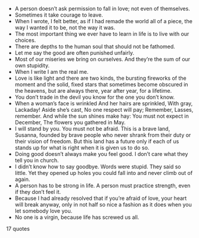  - A person doesn’t ask permission to fall in love; not even of themselves.
 - Sometimes it take courage to leave.
 - When I wrote, I felt better, as if I had remade the world all of a piece, the way I wanted it to be, not the way it was.
 - The most important thing we ever have to learn in life is to live with our choices.
 - There are depths to the human soul that should not be fathomed.
 - Let me say the good are often punished unfairly.
 - Most of our miseries we bring on ourselves. And they’re the sum of our own stupidity.
 - When I write I am the real me.
 - Love is like light and there are two kinds, the bursting fireworks of the moment and the solid, fixed stars that sometimes become obscured in the heavens, but are always there, year after year, for a lifetime.
 - You don’t trade in the devil you know for the one you don’t know.
 - When a woman’s face is wrinkled And her hairs are sprinkled, With gray, Lackaday! Aside she’s cast, No one respect will pay; Remember, Lasses, remember. And while the sun shines make hay: You must not expect in December, The flowers you gathered in May.
 - I will stand by you. You must not be afraid. This is a brave land, Susanna, founded by brave people who never shrank from their duty or their vision of freedom. But this land has a future only if each of us stands up for what is right when it is given us to do so.
 - Doing good doesn’t always make you feel good. I don’t care what they tell you in church.
 - I didn’t know how to say goodbye. Words were stupid. They said so little. Yet they opened up holes you could fall into and never climb out of again.
 - A person has to be strong in life. A person must practice strength, even if they don’t feel it.
 - Because I had already resolved that if you’re afraid of love, your heart will break anyway, only in not half so nice a fashion as it does when you let somebody love you.
 - No one is a virgin, because life has screwed us all.

17 quotes